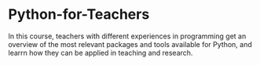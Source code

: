# Python-for-Teachers
In this course, teachers with different experiences in programming get an overview of the most relevant packages and tools available for Python, and learrn how they can be applied in teaching and research.
